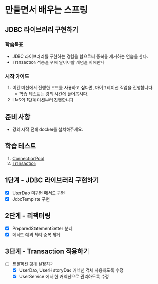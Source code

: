 # 만들면서 배우는 스프링

## JDBC 라이브러리 구현하기

### 학습목표
- JDBC 라이브러리를 구현하는 경험을 함으로써 중복을 제거하는 연습을 한다.
- Transaction 적용을 위해 알아야할 개념을 이해한다.

### 시작 가이드
1. 이전 미션에서 진행한 코드를 사용하고 싶다면, 마이그레이션 작업을 진행합니다.
    - 학습 테스트는 강의 시간에 풀어봅시다.
2. LMS의 1단계 미션부터 진행합니다.

## 준비 사항
- 강의 시작 전에 docker를 설치해주세요.

## 학습 테스트
1. [ConnectionPool](study/src/test/java/connectionpool)
2. [Transaction](study/src/test/java/transaction)

## 1단계 - JDBC 라이브러리 구현하기

- [x] UserDao 미구현 메서드 구현
- [x] JdbcTemplate 구현

## 2단계 - 리팩터링

- [x] PreparedStatementSetter 분리
- [x] 메서드 예외 처리 중복 제거

## 3단계 - Transaction 적용하기

- [ ] 트랜잭션 경계 설정하기
  - [x] UserDao, UserHistoryDao 커넥션 객체 사용하도록 수정
  - [x] UserService 에서 한 커넥션으로 관리하도록 수정
